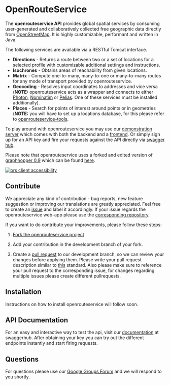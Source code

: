 # OpenRouteService

The **openrouteservice API** provides global spatial services by consuming user-generated and collaboratively collected free geographic data directly from [OpenStreetMap](http://www.openstreetmap.org). It is highly customizable, performant and written in Java.

The following services are available via a RESTful Tomcat interface.
- **Directions** - Returns a route between two or a set of locations for a selected profile with customizable additional settings and instructions.
- **Isochrones** - Obtains areas of reachability from given locations.
- **Matrix** - Compute one-to-many, many-to-one or many-to-many routes for any mode of transport provided by openrouteservice.
- **Geocoding** - Resolves input coordinates to addresses and vice versa (**NOTE:** openrouteservice acts as a wrapper and connects to either [Photon](https://github.com/komoot/photon), [Nominatim](https://github.com/openstreetmap/Nominatim) or [Pelias](https://github.com/pelias/pelias). One of these services must be installed additionally).
- **Places** - Search for points of interest around points or in geometries (**NOTE:** you will have to set up a locations database, for this please refer to [openrouteservice-tools](https://github.com/GIScience/openrouteservice-tools).

To play around with openrouteservice you may use our [demonstration server](https://www.openrouteservice.org) which comes with both the backend and a [frontend](https://github.com/GIScience/openrouteservice-app). Or simply sign up for an API key and fire your requests against the API directly via [swagger hub](https://app.swaggerhub.com/apis/OpenRouteService/ors-api/).

Please note that openrouteservice uses a forked and edited version of [graphhopper 0.9](https://github.com/GIScience/graphhopper) which can be found [here](https://github.com/GIScience/graphhopper).

[![ors client accessibility](https://user-images.githubusercontent.com/23240110/30385487-9eac96b8-98a7-11e7-9357-afd4df8fccdf.png)](https://openrouteservice.org/reach)

<!--  TODO 
## Changelog/latest changes http://blog.clojurewerkz.org/blog/2013/09/07/how-to-write-a-useful-change-log/
 -->

## Contribute

<!-- TODO write contribution guidelines Licence agreement and other important stuff like code formatting in extra file -->

We appreciate any kind of contribution - bug reports, new feature suggestion or improving our translations are greatly appreciated. Feel free to create an [issue](https://github.com/GIScience/openrouteservice/issues) and label it accordingly. If your issue regards the openrouteservice web-app please use the [corresponding repository](https://github.com/GIScience/openrouteservice-app/issues).

If you want to do contribute your improvements, please follow these steps:

  1. [Fork the openrouteservice project](https://help.github.com/articles/fork-a-repo)

  2. Add your contribution in the development branch of your fork.
  
  3. Create a [pull request](https://help.github.com/articles/using-pull-requests) to our development branch, so we can review your changes before applying them. Please write your pull request description similar to [this](http://api.coala.io/en/latest/Developers/Writing_Good_Commits.html) standard. Also please make sure to reference your pull request to the corresponding issue, for changes regarding multiple issues please create different pullrequests.


## Installation

Instructions on how to install openrouteservice will follow soon.


## API Documentation

For an easy and interactive way to test the api, visit our [documentation](https://app.swaggerhub.com/apis/OpenRouteService/ors-api/) at swaggerhub. After obtaining your key you can try out the different endpoints instantly and start firing requests.

## Questions

For questions please use our [Google Groups Forum](https://groups.google.com/forum/#!forum/openrouteservice) and we will respond to you shortly. 


<!-- 
# Technical Summary

...

 --> 
